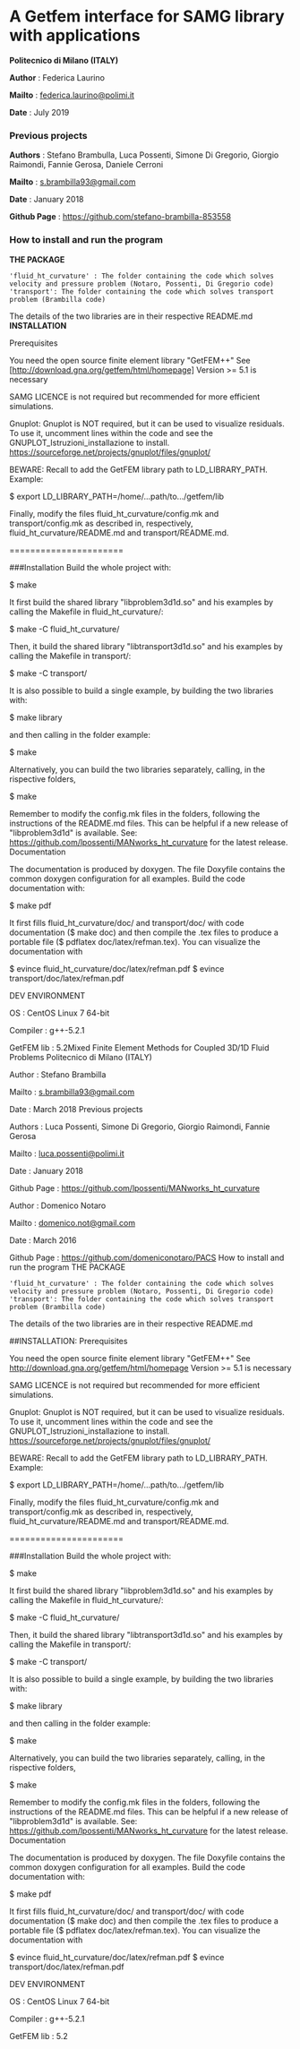 # A Getfem interface for SAMG library with applications
**Politecnico di Milano (ITALY)**

**Author** : Federica Laurino

**Mailto** : federica.laurino@polimi.it

**Date** : July 2019

### Previous projects

**Authors** : Stefano Brambulla, Luca Possenti, Simone Di Gregorio, Giorgio Raimondi, Fannie Gerosa, Daniele Cerroni

**Mailto** : s.brambilla93@gmail.com

**Date** : January 2018

**Github Page** : https://github.com/stefano-brambilla-853558

### How to install and run the program
**THE PACKAGE**

    'fluid_ht_curvature' : The folder containing the code which solves velocity and pressure problem (Notaro, Possenti, Di Gregorio code)
    'transport': The folder containing the code which solves transport problem (Brambilla code)

The details of the two libraries are in their respective README.md
**INSTALLATION**

Prerequisites

You need the open source finite element library "GetFEM++" See [http://download.gna.org/getfem/html/homepage] Version >= 5.1 is necessary

SAMG LICENCE is not required but recommended for more efficient simulations.

Gnuplot: Gnuplot is NOT required, but it can be used to visualize residuals. To use it, uncomment lines within the code and see the GNUPLOT_Istruzioni_installazione to install. https://sourceforge.net/projects/gnuplot/files/gnuplot/

BEWARE: Recall to add the GetFEM library path to LD_LIBRARY_PATH. Example:

$ export LD_LIBRARY_PATH=/home/...path/to.../getfem/lib

Finally, modify the files fluid_ht_curvature/config.mk and transport/config.mk as described in, respectively, fluid_ht_curvature/README.md and transport/README.md.

======================

###Installation Build the whole project with:

$ make

It first build the shared library "libproblem3d1d.so" and his examples by calling the Makefile in fluid_ht_curvature/:

$ make -C fluid_ht_curvature/

Then, it build the shared library "libtransport3d1d.so" and his examples by calling the Makefile in transport/:

$ make -C transport/

It is also possible to build a single example, by building the two libraries with:

$ make library

and then calling in the folder example:

$ make

Alternatively, you can build the two libraries separately, calling, in the rispective folders,

$ make

Remember to modify the config.mk files in the folders, following the instructions of the README.md files.
This can be helpful if a new release of "libproblem3d1d" is available. See: https://github.com/lpossenti/MANworks_ht_curvature for the latest release.
Documentation

The documentation is produced by doxygen. The file Doxyfile contains the common doxygen configuration for all examples. Build the code documentation with:

$ make pdf

It first fills fluid_ht_curvature/doc/ and transport/doc/ with code documentation ($ make doc) and then compile the .tex files to produce a portable file ($ pdflatex doc/latex/refman.tex). You can visualize the documentation with

$ evince fluid_ht_curvature/doc/latex/refman.pdf
$ evince transport/doc/latex/refman.pdf

DEV ENVIRONMENT

OS : CentOS Linux 7 64-bit

Compiler : g++-5.2.1

GetFEM lib : 5.2Mixed Finite Element Methods for Coupled 3D/1D Fluid Problems
Politecnico di Milano (ITALY)

Author : Stefano Brambilla

Mailto : s.brambilla93@gmail.com

Date : March 2018
Previous projects

Authors : Luca Possenti, Simone Di Gregorio, Giorgio Raimondi, Fannie Gerosa

Mailto : luca.possenti@polimi.it

Date : January 2018

Github Page : https://github.com/lpossenti/MANworks_ht_curvature

Author : Domenico Notaro

Mailto : domenico.not@gmail.com

Date : March 2016

Github Page : https://github.com/domeniconotaro/PACS
How to install and run the program
THE PACKAGE

    'fluid_ht_curvature' : The folder containing the code which solves velocity and pressure problem (Notaro, Possenti, Di Gregorio code)
    'transport': The folder containing the code which solves transport problem (Brambilla code)

The details of the two libraries are in their respective README.md

##INSTALLATION:
Prerequisites

You need the open source finite element library "GetFEM++" See http://download.gna.org/getfem/html/homepage Version >= 5.1 is necessary

SAMG LICENCE is not required but recommended for more efficient simulations.

Gnuplot: Gnuplot is NOT required, but it can be used to visualize residuals. To use it, uncomment lines within the code and see the GNUPLOT_Istruzioni_installazione to install. https://sourceforge.net/projects/gnuplot/files/gnuplot/

BEWARE: Recall to add the GetFEM library path to LD_LIBRARY_PATH. Example:

$ export LD_LIBRARY_PATH=/home/...path/to.../getfem/lib

Finally, modify the files fluid_ht_curvature/config.mk and transport/config.mk as described in, respectively, fluid_ht_curvature/README.md and transport/README.md.

======================

###Installation Build the whole project with:

$ make

It first build the shared library "libproblem3d1d.so" and his examples by calling the Makefile in fluid_ht_curvature/:

$ make -C fluid_ht_curvature/

Then, it build the shared library "libtransport3d1d.so" and his examples by calling the Makefile in transport/:

$ make -C transport/

It is also possible to build a single example, by building the two libraries with:

$ make library

and then calling in the folder example:

$ make

Alternatively, you can build the two libraries separately, calling, in the rispective folders,

$ make

Remember to modify the config.mk files in the folders, following the instructions of the README.md files.
This can be helpful if a new release of "libproblem3d1d" is available. See: https://github.com/lpossenti/MANworks_ht_curvature for the latest release.
Documentation

The documentation is produced by doxygen. The file Doxyfile contains the common doxygen configuration for all examples. Build the code documentation with:

$ make pdf

It first fills fluid_ht_curvature/doc/ and transport/doc/ with code documentation ($ make doc) and then compile the .tex files to produce a portable file ($ pdflatex doc/latex/refman.tex). You can visualize the documentation with

$ evince fluid_ht_curvature/doc/latex/refman.pdf
$ evince transport/doc/latex/refman.pdf

DEV ENVIRONMENT

OS : CentOS Linux 7 64-bit

Compiler : g++-5.2.1

GetFEM lib : 5.2
